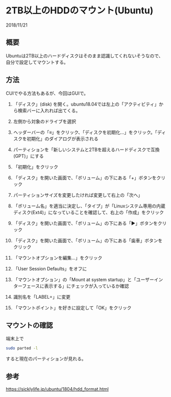 # 2TB以上のHDDのマウント(Ubuntu)
2018/11/21

## 概要
Ubuntuは2TB以上のハードディスクはそのまま認識してくれないそうなので、自分で設定してマウントする。

## 方法
CUIでやる方法もあるが、今回はGUIで。

1. 「ディスク」(disk) を開く。ubuntu18.04では左上の「アクティビティ」から検索バーに入れれば出てくる。

2. 左側から対象のドライブを選択

3. ヘッダーバーの「≡」をクリック、「ディスクを初期化…」をクリック。「ディスクを初期化」のダイアログが表示される

4. パーティションを「新しいシステムと2TBを超えるハードディスクで互換(GPT)」にする

5. 「初期化」をクリック

6. 「ディスク」を開いた画面で、「ボリューム」の下にある「+」ボタンをクリック

7. パーティションサイズを変更したければ変更して右上の「次へ」

8. 「ボリューム名」を適当に決定し、「タイプ」が「Linuxシステム専用の内蔵ディスク(Ext4)」になっていることを確認して、右上の「作成」をクリック

9. 「ディスク」を開いた画面で、「ボリューム」の下にある「▶」ボタンをクリック

10. 「ディスク」を開いた画面で、「ボリューム」の下にある「歯車」ボタンをクリック

11. 「マウントオプションを編集…」をクリック

12. 「User Session Defaults」をオフに

13. 「マウントオプション」の「Mount at system startup」と「ユーザーインターフェースに表示する」にチェックが入っているか確認

14.  識別名を「LABEL=」に変更

15. 「マウントポイント」を好きに設定して「OK」をクリック


## マウントの確認
端末上で
```sh
sudo parted -l
```

すると現在のパーティションが見れる。

## 参考

https://sicklylife.jp/ubuntu/1804/hdd_format.html


